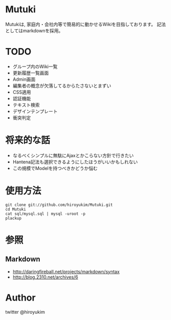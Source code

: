 # Mutuki 

Mutukiは, 家庭内・会社内等で簡易的に動かせるWikiを目指しております。
記法としてはmarkdownを採用。

# TODO 

+ グループ内のWiki一覧
+ 更新履歴一覧画面
+ Admin画面
+ 編集者の概念が欠落してるからたさないとまずい
+ CSS適用
+ 認証機能
+ テキスト検索
+ デザインテンプレート
+ 衝突判定

# 将来的な話 

+ なるべくシンプルに無駄にAjaxとかこらない方針で行きたい
+ Hantena記法も選択できるようにしたほうがいいかもしれない
+ この規模でModelを持つべきかどうか悩む

# 使用方法 

    git clone git://github.com/hiroyukim/Mutuki.git
    cd Mutuki
    cat sql/mysql.sql | mysql -uroot -p
    plackup 

# 参照

## Markdown

+ http://daringfireball.net/projects/markdown/syntax
+ http://blog.2310.net/archives/6

# Author

twitter @hiroyukim
